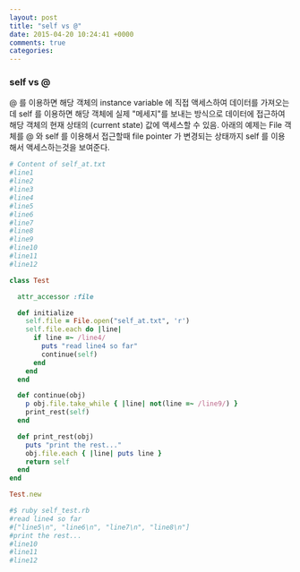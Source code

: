 ```yaml
---
layout: post
title: "self vs @"
date: 2015-04-20 10:24:41 +0000
comments: true
categories: 
---
```


### self vs @

@ 를 이용하면 해당 객체의 instance variable 에 직접 액세스하여 데이터를 가져오는데 self 를 이용하면 해당 객체에 실제 "메세지"를 보내는 방식으로 데이터에 접근하여 해당 객체의 현재 상태의 (current state) 값에 액세스할 수 있음. 아래의 예제는 File 객체를 @ 와 self 를 이용해서 접근할때 file pointer 가 변경되는 상태까지 self 를 이용해서 액세스하는것을 보여준다.

```ruby
# Content of self_at.txt
#line1
#line2
#line3
#line4
#line5
#line6
#line7
#line8
#line9
#line10
#line11
#line12

class Test

  attr_accessor :file

  def initialize
    self.file = File.open("self_at.txt", 'r')
    self.file.each do |line|
      if line =~ /line4/
        puts "read line4 so far"
        continue(self)
      end
    end
  end

  def continue(obj)
    p obj.file.take_while { |line| not(line =~ /line9/) }
    print_rest(self)
  end

  def print_rest(obj)
    puts "print the rest..."
    obj.file.each { |line| puts line }
    return self
  end
end

Test.new

#$ ruby self_test.rb
#read line4 so far
#["line5\n", "line6\n", "line7\n", "line8\n"]
#print the rest...
#line10
#line11
#line12
```
